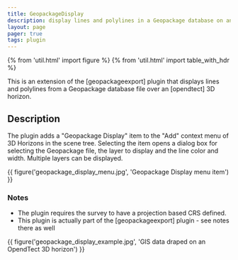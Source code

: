 ```yaml
---
title: GeopackageDisplay
description: display lines and polylines in a Geopackage database on an OpendTect 3D horizon
layout: page
pager: true
tags: plugin
---
```


{% from 'util.html' import figure %}
{% from 'util.html' import table_with_hdr %}

This is an extension of the [geopackageexport] plugin that displays lines and polylines from a Geopackage database file over an [opendtect] 3D horizon.

## Description

The plugin adds a "Geopackage Display" item to the "Add" context menu of 3D Horizons in the scene tree. Selecting the item opens a dialog box for selecting the Geopackage file, the layer to display and the line color and width. Multiple layers can be displayed.

{{ figure('geopackage_display_menu.jpg', 'Geopackage Display menu item') }}

### Notes
-  The plugin requires the survey to have a projection based CRS defined.
-  This plugin is actually part of the [geopackageexport] plugin - see notes there as well 

{{ figure('geopackage_display_example.jpg', 'GIS data draped on an OpendTect 3D horizon') }}


